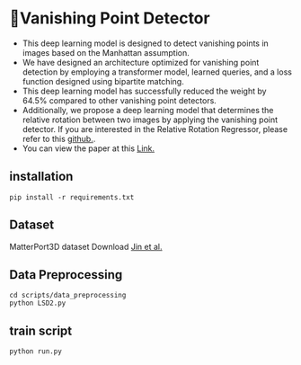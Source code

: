 # Vanishing Point Detector
- This deep learning model is designed to detect vanishing points in images based on the Manhattan assumption.
- We have designed an architecture optimized for vanishing point detection by employing a transformer model, learned queries, and a loss function designed using bipartite matching.
- This deep learning model has successfully reduced the weight by 64.5% compared to other vanishing point detectors.
- Additionally, we propose a deep learning model that determines the relative rotation between two images by applying the vanishing point detector. If you are interested in the Relative Rotation Regressor, please refer to this [github.](https://github.com/MMSS9402/Relative-Rotation-Regressor/tree/main).
- You can view the paper at this [Link.](https://kookmin.dcollection.net/public_resource/pdf/200000737077_20240530151846.pdf)


## installation
```shell
pip install -r requirements.txt
```

## Dataset
MatterPort3D dataset Download [Jin et al.](https://github.com/jinlinyi/SparsePlanes/blob/main/docs/data.md)

## Data Preprocessing
```shell
cd scripts/data_preprocessing
python LSD2.py
```

## train script
```shell
python run.py 
```

